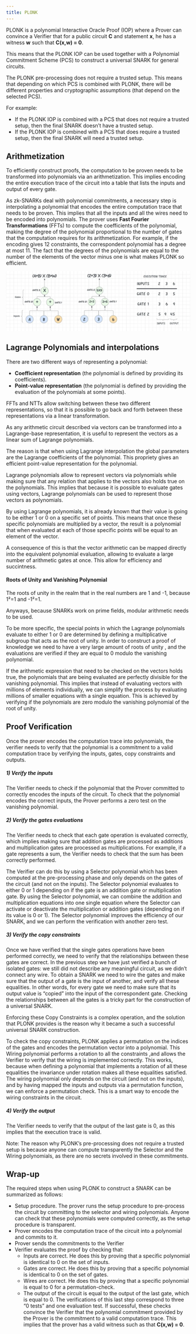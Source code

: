 ```yaml
---
title: PLONK
---
```


PLONK is a polynomial Interactive Oracle Proof (IOP) where a Prover can convince a Verifier that for a public circuit **C** and statement **x**, he has a witness **w** such that **C(x,w) = 0**.

This means that the PLONK IOP can be used together with a Polynomial Commitment Scheme (PCS) to construct a universal SNARK for general circuits.

The PLONK pre-processing does not require a trusted setup. This means that depending on which PCS is combined with PLONK, there will be different properties and cryptographic assumptions (that depend on the selected PCS).

For example:

- If the PLONK IOP is combined with a PCS that does not require a trusted setup, then the final SNARK doesn’t have a trusted setup.
- If the PLONK IOP is combined with a PCS that does require a trusted setup, then the final SNARK will need a trusted setup.


## Arithmetization
To efficiently construct proofs, the computation to be proven needs to be transformed into polynomials via an arithmetization. This implies encoding the entire execution trace of the circuit into a table that lists the inputs and output of every gate.

As zk-SNARKs deal with polynomial commitments, a necessary step is interpolating a polynomial that encodes the entire computation trace that needs to be proven. This implies that all the inputs and all the wires need to be encoded into polynomials. The prover uses **Fast Fourier Transformations** (FFTs) to compute the coefficients of the polynomial, making the degree of the polynomial proportional to the number of gates that the computation requires for its arithmetization. For example, if the encoding gives 12 constraints, the correspondent polynomial has a degree at most 11. The fact that the degrees of the polynomials are equal to the number of the elements of the vector minus one is what makes PLONK so efficient.


![plonk](../../../../assets/plonk_unbranded.webp)

## Lagrange Polynomials and interpolations
There are two different ways of representing a polynomial:

- **Coefficient representation** (the polynomial is defined by providing its coefficients).
- **Point-value representation** (the polynomial is defined by providing the evaluation of the polynomials at some points).

FFTs and NTTs allow switching between these two different representations, so that it is possible to go back and forth between these representations via a linear transformation.

As any arithmetic circuit described via vectors can be transformed into a Lagrange-base representation, it is useful to represent the vectors as a linear sum of Lagrange polynomials.

The reason is that when using Lagrange interpolation the global parameters are the Lagrange coefficients of the polynomial. This propriety gives an efficient point-value representation for the polynomial.

Lagrange polynomials allow to represent vectors via polynomials while making sure that any relation that applies to the vectors also holds true on the polynomials. This implies that because it is possible to evaluate gates using vectors, Lagrange polynomials can be used to represent those vectors as polynomials.

By using Lagrange polynomials, it is already known that their value is going to be either 1 or 0 on a specific set of points. This means that once these specific polynomials are multiplied by a vector, the result is a polynomial that when evaluated at each of those specific points will be equal to an element of the vector.

A consequence of this is that the vector arithmetic can be mapped directly into the equivalent polynomial evaluation, allowing to evaluate a large number of arithmetic gates at once. This allow for efficiency and succintness.

#### Roots of Unity and Vanishing Polynomial
The roots of unity in the realm that in the real numbers are 1 and -1, because 1²=1 and -1²=1.

Anyways, because SNARKs work on prime fields, modular arithmetic needs to be used.

To be more specific, the special points in which the Lagrange polynomials evaluate to either 1 or 0 are determined by defining a multiplicative subgroup that acts as the root of unity. In order to construct a proof of knowledge we need to have a very large amount of roots of unity , and the evaluations are verified if they are equal to 0 modulo the vanishing polynomial.

If the arithmetic expression that need to be checked on the vectors holds true, the polynomials that are being evaluated are perfectly divisible for the vanishing polynomial. This implies that instead of evaluating vectors with millions of elements individually, we can simplify the process by evaluating millions of smaller equations with a single equation. This is achieved by verifying if the polynomials are zero modulo the vanishing polynomial of the root of unity.

## Proof Verification
Once the prover encodes the computation trace into polynomials, the verifier needs to verify that the polynomial is a commitment to a valid computation trace by verifying the inputs, gates, copy constraints and outputs.

##### 1) Verify the inputs
The Verifier needs to check if the polynomial that the Prover committed to correctly encodes the inputs of the circuit. To check that the polynomial encodes the correct inputs, the Prover performs a zero test on the vanishing polynomial.

##### 2) Verify the gates evaluations
The Verifier needs to check that each gate operation is evaluated correctly, which implies making sure that addition gates are processed as additions and multiplication gates are processed as multiplications. For example, if a gate represents a sum, the Verifier needs to check that the sum has been correctly performed.

The Verifier can do this by using a Selector polynomial which has been computed at the pre-processing phase and only depends on the gates of the circuit (and not on the inputs). The Selector polynomial evaluates to either 0 or 1 depending on if the gate is an addition gate or multiplication gate. By using the Selector polynomial, we can combine the addition and multiplication equations into one single equation where the Selector can activate or deactivate the multiplication or addition gates (depending on if its value is 0 or 1). The Selector polynomial improves the efficiency of our SNARK, and we can perform the verification with another zero test.

##### 3) Verify the copy constraints
Once we have verified that the single gates operations have been performed correctly, we need to verify that the relationships between these gates are correct. In the previous step we have just verified a bunch of isolated gates: we still did not describe any meaningful circuit, as we didn’t connect any wire. To obtain a SNARK we need to wire the gates and make sure that the output of a gate is the input of another, and verify all these equalities. In other words, for every gate we need to make sure that its output value is “copied” into the input of the correspondent gate. Checking the relationships between all the gates is a tricky part for the construction of a universal SNARK.

Enforcing these Copy Constraints is a complex operation, and the solution that PLONK provides is the reason why it became a such a successful universal SNARK construction.

To check the copy constraints, PLONK applies a permutation on the indices of the gates and encodes the permutation vector into a polynomial. This Wiring polynomial performs a rotation to all the constraints ,and allows the Verifier to verify that the wiring is implemented correctly. This works, because when defining a polynomial that implements a rotation of all these equalities the invariance under rotation makes all these equalities satisfied. The wiring polynomial only depends on the circuit (and not on the inputs), and by having mapped the inputs and outputs via a permutation function, we can enforce a permutation check. This is a smart way to encode the wiring constraints in the circuit.

##### 4) Verify the output
The Verifier needs to verify that the output of the last gate is 0, as this implies that the execution trace is valid.

Note: The reason why PLONK’s pre-processing does not require a trusted setup is because anyone can compute transparently the Selector and the Wiring polynomials, as there are no secrets involved in these commitments.

## Wrap-up

The required steps when using PLONK to construct a SNARK can be summarized as follows:

- Setup procedure. The prover runs the setup procedure to pre-process the circuit by committing to the selector and wiring polynomials. Anyone can check that these polynomials were computed correctly, as the setup procedure is transparent.
- Prover encodes the computation trace of the circuit into a polynomial and commits to it.
- Prover sends the commitments to the Verifier
- Verifier evaluates the proof by checking that:
    - Inputs are correct. He does this by proving that a specific polynomial is identical to 0 on the set of inputs.
    - Gates are correct. He does this by proving that a specific polynomial is identical to 0 on the set of gates.
    - Wires are correct. He does this by proving that a specific polynomial is equal to 0 for a permutation-check.
    - The output of the circuit is equal to the output of the last gate, which is equal to 0.
The verifications of this last step correspond to three “0 tests” and one evaluation test. If successful, these checks convince the Verifier that the polynomial commitment provided by the Prover is the commitment to a valid computation trace. This implies that the prover has a valid witness such as that **C(x,w) = 0**.

